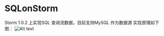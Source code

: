# SQLonStorm
Storm 1.0.2 上实现SQL 查询流数据，目前支持MySQL 作为数据源
 实现原理如下图：
![Alt text](http://7xtc7i.com1.z0.glb.clouddn.com/Snip20170517_1.png)